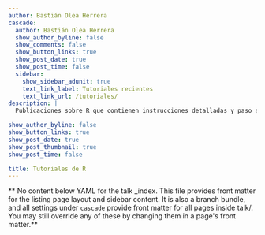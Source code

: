 ```yaml
---
author: Bastián Olea Herrera
cascade:
  author: Bastián Olea Herrera
  show_author_byline: false
  show_comments: false
  show_button_links: true
  show_post_date: true
  show_post_time: false
  sidebar:
    show_sidebar_adunit: true
    text_link_label: Tutoriales recientes
    text_link_url: /tutoriales/
description: |
  Publicaciones sobre R que contienen instrucciones detalladas y paso a paso para aprender algún aspecto del lenguaje. 

show_author_byline: false
show_button_links: true
show_post_date: true
show_post_thumbnail: true
show_post_time: false

title: Tutoriales de R
---
```


** No content below YAML for the talk _index. This file provides front matter for the listing page layout and sidebar content. It is also a branch bundle, and all settings under `cascade` provide front matter for all pages inside talk/. You may still override any of these by changing them in a page's front matter.**
